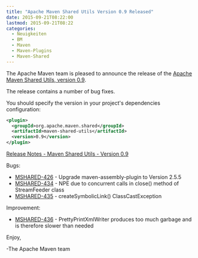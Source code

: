 ```yaml
---
title: "Apache Maven Shared Utils Version 0.9 Released"
date: 2015-09-21T08:22:00
lastmod: 2015-09-21T08:22
categories:
  - Neuigkeiten
  - BM
  - Maven
  - Maven-Plugins
  - Maven-Shared
---
```

The Apache Maven team is pleased to announce the release of the [Apache
Maven Shared Utils, version 0.9](https://maven.apache.org/shared/maven-shared-utils/).

The release contains a number of bug fixes.

You should specify the version in your project's dependencies configuration:

```xml
<plugin>
  <groupId>org.apache.maven.shared</groupId>
  <artifactId>maven-shared-utils</artifactId>
  <version>0.9</version>
</plugin>
```

<!-- more -->

[Release Notes - Maven Shared Utils - Version 0.9](https://issues.apache.org/jira/secure/ReleaseNote.jspa?projectId=12317922&version=12332813)

Bugs:

 * [MSHARED-426](https://issues.apache.org/jira/browse/MSHARED-426) - Upgrade maven-assembly-plugin to Version 2.5.5
 * [MSHARED-434](https://issues.apache.org/jira/browse/MSHARED-434) - NPE due to concurrent calls in close() method of StreamFeeder class
 * [MSHARED-435](https://issues.apache.org/jira/browse/MSHARED-435) - createSymbolicLink() ClassCastException

Improvement:

 * [MSHARED-436](https://issues.apache.org/jira/browse/MSHARED-436) - PrettyPrintXmlWriter produces too much garbage and is therefore slower than needed

Enjoy,

-The Apache Maven team

